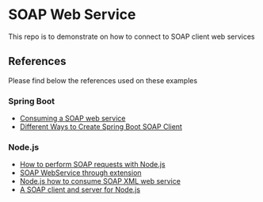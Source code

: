 # SOAP Web Service

This repo is to demonstrate on how to connect to SOAP client web services

## References

Please find below the references used on these examples

### Spring Boot

- [Consuming a SOAP web service](https://spring.io/guides/gs/consuming-web-service/)
- [Different Ways to Create Spring Boot SOAP Client](https://www.devglan.com/spring-boot/spring-boot-soap-client)

### Node.js

- [How to perform SOAP requests with Node.js](https://medium.com/better-programming/how-to-perform-soap-requests-with-node-js-4a9627070eb6)
- [SOAP WebService through extension](https://medium.com/@markos12/consumindo-o-webservice-dos-correios-soap-via-extens%C3%A3o-do-1b087bf290fb)
- [Node.js how to consume SOAP XML web service](https://stackoverflow.com/a/45929815/1634092)
- [A SOAP client and server for Node.js](https://github.com/vpulim/node-soap)
